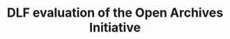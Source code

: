 ---
layout: report
pub_date: 2001-01-03
title: "DLF evaluation of the Open Archives Initiative"
authors: 
    - Greenstein, Daniel
redirect_to: https://old.diglib.org/architectures/testbed.htm
org: DLF
seo:
  type: Report
description: ""
---
